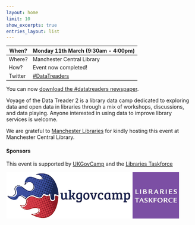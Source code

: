 ```yaml
---
layout: home
limit: 10
show_excerpts: true
entries_layout: list
---
```

 
| When? | Monday 11th March (9:30am - 4:00pm) |
| ---- | ------- |
| Where? | Manchester Central Library |
| How? | Event now completed! |
| Twitter | [#DataTreaders](https://twitter.com/search?q=%23datatreaders) |

You can now [download the #datatreaders newspaper](https://github.com/LibrariesHacked/data-treaders-library-map/raw/master/assets/DataTreaders2Newspaper.pdf).

Voyage of the Data Treader 2 is a library data camp dedicated to exploring data and open data in libraries through a mix of workshops, discussions, and data playing. Anyone interested in using data to improve library services is welcome.

We are grateful to [Manchester Libraries](https://www.manchester.gov.uk/libraries) for kindly hosting this event at Manchester Central Library.

#### Sponsors 

This event is supported by [UKGovCamp](https://www.ukgovcamp.com/) and the [Libraries Taskforce](https://www.gov.uk/government/groups/libraries-taskforce) 

![UKGovCamp logo](https://github.com/LibrariesHacked/data-treaders-library-map/raw/main/assets/2014to16-logo.png)
![Libraries Taskforce logo](https://raw.githubusercontent.com/LibrariesHacked/data-treaders-library-map/main/assets/Untitled%20design%20(24).png)
